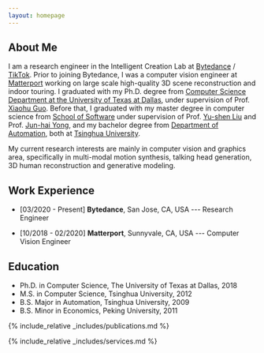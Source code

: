 ```yaml
---
layout: homepage
---
```


## About Me

I am a research engineer in the Intelligent Creation Lab at [Bytedance](https://www.bytedance.com/en/) / [TikTok](https://www.tiktok.com/about?lang=en). Prior to joining Bytedance, I was a computer vision engineer at [Matterport](https://matterport.com/discover) working on large scale high-quality 3D scene reconstruction and indoor touring. I graduated with my Ph.D. degree from [Computer Science Department at the University of Texas at Dallas](https://cs.utdallas.edu/), under supervision of Prof. [Xiaohu Guo](https://personal.utdallas.edu/~xguo/). Before that, I graduated with my master degree in computer science from [School of Software](https://www.thss.tsinghua.edu.cn/en/) under supervision of Prof. [Yu-shen Liu](https://yushen-liu.github.io/) and Prof. [Jun-hai Yong](https://www.thss.tsinghua.edu.cn/en/faculty/junhaiyong.htm), and my bachelor degree from [Department of Automation](https://www.au.tsinghua.edu.cn/), both at [Tsinghua University](https://www.tsinghua.edu.cn/).

My current research interests are mainly in computer vision and graphics area, specifically in multi-modal motion synthesis, talking head generation, 3D human reconstruction and generative modeling.

## Work Experience

- [03/2020 - Present] **Bytedance**, San Jose, CA, USA --- Research Engineer

- [10/2018 - 02/2020] **Matterport**, Sunnyvale, CA, USA --- Computer Vision Engineer

## Education
- Ph.D. in Computer Science, The University of Texas at Dallas, 2018
- M.S. in Computer Science, Tsinghua University, 2012
- B.S. Major in Automation, Tsinghua University, 2009
- B.S. Minor in Economics, Peking University, 2011


{% include_relative _includes/publications.md %}

{% include_relative _includes/services.md %}
